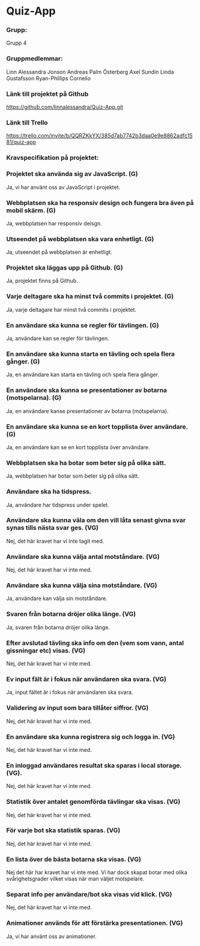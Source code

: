 # Quiz-App

### Grupp:
Grupp 4

### Gruppmedlemmar:
Linn Alessandra Jonson
Andreas Palm Österberg
Axel Sundin
Linda Gustafsson
Ryan-Phillips Cornelio

### Länk till projektet på Github
https://github.com/linnalessandra/Quiz-App.git

### Länk till Trello
https://trello.com/invite/b/QQRZKkYX/385d7ab7742b3daa0e9e8862adfc1581/quiz-app

### Kravspecifikation på projektet:

### Projektet ska använda sig av JavaScript. (G)
Ja, vi har använt oss av JavaScript i projektet.

### Webbplatsen ska ha responsiv design och fungera bra även på mobil skärm. (G)
Ja, webbplatsen har responsiv deisgn.

### Utseendet på webbplatsen ska vara enhetligt. (G)
Ja, utseendet på webbplatsen är enhetligt.

### Projektet ska läggas upp på Github. (G)
Ja, projektet finns på Github.

### Varje deltagare ska ha minst två commits i projektet. (G)
Ja, varje deltagare har minst två commits i projektet.

### En användare ska kunna se regler för tävlingen. (G)
Ja, användare kan se regler för tävlingen.

### En användare ska kunna starta en tävling och spela flera gånger. (G)
Ja, en användare kan starta en tävling och spela flera gånger.

### En användare ska kunna se presentationer av botarna (motspelarna). (G)
Ja, en användare kanse presentationer av botarna (motspelarna).

### En användare ska kunna se en kort topplista över användare. (G)
Ja, en användare kan se en kort topplista över användare.

### Webbplatsen ska ha botar som beter sig på olika sätt.
Ja, webbplatsen har botar som beter sig på olika sätt. 

### Användare ska ha tidspress.
Ja, användare har tidspress under spelet.

### Användare ska kunna väla om den vill låta senast givna svar synas tills nästa svar ges. (VG)
Nej, det här kravet har vi inte tagit med.

### Användare ska kunna välja antal motståndare. (VG)
Nej, det här kravet har vi inte med.

### Användare ska kunna välja sina motståndare. (VG)
Ja, användare kan välja sin motståndare.

### Svaren från botarna dröjer olika länge. (VG)
Ja, svaren från botarna dröjer olika länge.

### Efter avslutad tävling ska info om den (vem som vann, antal gissningar etc) visas. (VG)
Nej, det här kravet har vi inte med.

### Ev input fält är i fokus när användaren ska svara. (VG)
Ja, input fältet är i fokus när användaren ska svara. 

### Validering av input som bara tillåter siffror. (VG)
Nej, det här kravet har vi inte med.

### En användare ska kunna registrera sig och logga in. (VG)
Nej, det här kravet har vi inte med. 

### En inloggad användares resultat ska sparas i local storage. (VG).
Nej, det här kravet har vi inte med.

### Statistik över antalet genomförda tävlingar ska visas. (VG)
Nej, det här kravet har vi inte med.

### För varje bot ska statistik sparas. (VG)
Nej, det här kravet har vi inte med.

### En lista över de bästa botarna ska visas. (VG)
Nej det här har kravet har vi inte med. Vi har dock skapat botar med olika svårighetsgrader vilket visas när man väljet motspelare. 

### Separat info per användare/bot ska visas vid klick. (VG)
Nej, det här kravet har vi inte med.

### Animationer används för att förstärka presentationen. (VG)
Ja, vi har använt oss av animationer. 

